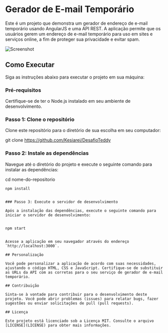 # Gerador de E-mail Temporário

Este é um projeto que demonstra um gerador de endereço de e-mail temporário usando AngularJS e uma API REST. A aplicação permite que os usuários gerem um endereço de e-mail temporário para uso em sites e serviços online, a fim de proteger sua privacidade e evitar spam.

![Screenshot](screenshot.png)

## Como Executar

Siga as instruções abaixo para executar o projeto em sua máquina:

### Pré-requisitos

Certifique-se de ter o Node.js instalado em seu ambiente de desenvolvimento.

### Passo 1: Clone o repositório

Clone este repositório para o diretório de sua escolha em seu computador:


git clone https://github.com/Kesiarei/DesafioTeddy


### Passo 2: Instale as dependências

Navegue até o diretório do projeto e execute o seguinte comando para instalar as dependências:


cd nome-do-repositorio


```
npm install


### Passo 3: Execute o servidor de desenvolvimento

Após a instalação das dependências, execute o seguinte comando para iniciar o servidor de desenvolvimento:


npm start


Acesse a aplicação em seu navegador através do endereço `http://localhost:3000`.

## Personalização

Você pode personalizar a aplicação de acordo com suas necessidades, ajustando o código HTML, CSS e JavaScript. Certifique-se de substituir as URLs da API com as corretas para o seu serviço de gerador de e-mail temporário.

## Contribuição

Sinta-se à vontade para contribuir para o desenvolvimento deste projeto. Você pode abrir problemas (issues) para relatar bugs, fazer sugestões ou enviar solicitações de pull (pull requests).

## Licença

Este projeto está licenciado sob a Licença MIT. Consulte o arquivo [LICENSE](LICENSE) para obter mais informações.
